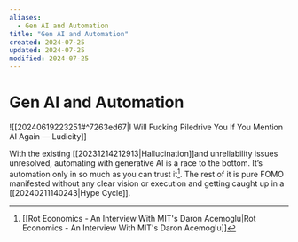 ```yaml
---
aliases:
  - Gen AI and Automation
title: "Gen AI and Automation"
created: 2024-07-25
updated: 2024-07-25
modified: 2024-07-25
---
```


# Gen AI and Automation

![[20240619223251#^7263ed67|I Will Fucking Piledrive You If You Mention AI Again — Ludicity]]

With the existing [[20231214212913|Hallucination]]and unreliability issues unresolved, automating with generative AI is a race to the bottom. It’s automation only in so much as you can trust it[^1]. The rest of it is pure FOMO manifested without any clear vision or execution and getting caught up in a [[20240211140243|Hype Cycle]].

[^1]: [[Rot Economics - An Interview With MIT's Daron Acemoglu|Rot Economics - An Interview With MIT's Daron Acemoglu]]
